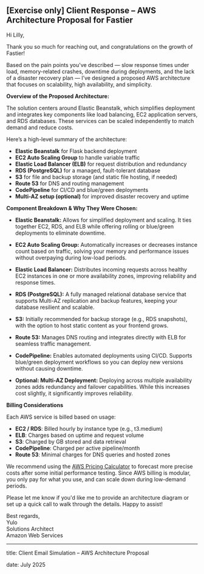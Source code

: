 ## [Exercise only] Client Response – AWS Architecture Proposal for Fastier

Hi Lilly,

Thank you so much for reaching out, and congratulations on the growth of Fastier!

Based on the pain points you've described — slow response times under load, memory-related crashes, downtime during deployments, and the lack of a disaster recovery plan — I’ve designed a proposed AWS architecture that focuses on scalability, high availability, and simplicity.


**Overview of the Proposed Architecture:**

The solution centers around Elastic Beanstalk, which simplifies deployment and integrates key components like load balancing, EC2 application servers, and RDS databases. These services can be scaled independently to match demand and reduce costs.

Here’s a high-level summary of the architecture:

- **Elastic Beanstalk** for Flask backend deployment  
- **EC2 Auto Scaling Group** to handle variable traffic  
- **Elastic Load Balancer (ELB)** for request distribution and redundancy  
- **RDS (PostgreSQL)** for a managed, fault-tolerant database  
- **S3** for file and backup storage (and static file hosting, if needed)  
- **Route 53** for DNS and routing management  
- **CodePipeline** for CI/CD and blue/green deployments  
- **Multi-AZ setup (optional)** for improved disaster recovery and uptime

**Component Breakdown & Why They Were Chosen:**

- **Elastic Beanstalk:**
Allows for simplified deployment and scaling. It ties together EC2, RDS, and ELB while offering rolling or blue/green deployments to eliminate downtime.

- **EC2 Auto Scaling Group:**
Automatically increases or decreases instance count based on traffic, solving your memory and performance issues without overpaying during low-load periods.

- **Elastic Load Balancer:**
Distributes incoming requests across healthy EC2 instances in one or more availability zones, improving reliability and response times.

- **RDS (PostgreSQL):**
A fully managed relational database service that supports Multi-AZ replication and backup features, keeping your database resilient and scalable.

- **S3:**
Initially recommended for backup storage (e.g., RDS snapshots), with the option to host static content as your frontend grows.

- **Route 53:**
Manages DNS routing and integrates directly with ELB for seamless traffic management.

- **CodePipeline:**
Enables automated deployments using CI/CD. Supports blue/green deployment workflows so you can deploy new versions without causing downtime.

- **Optional: Multi-AZ Deployment:**
Deploying across multiple availability zones adds redundancy and failover capabilities. While this increases cost slightly, it significantly improves reliability.

**Billing Considerations**

Each AWS service is billed based on usage:

- **EC2 / RDS**: Billed hourly by instance type (e.g., t3.medium)  
- **ELB**: Charges based on uptime and request volume  
- **S3**: Charged by GB stored and data retrieval  
- **CodePipeline**: Charged per active pipeline/month  
- **Route 53**: Minimal charges for DNS queries and hosted zones  

We recommend using the [AWS Pricing Calculator](https://calculator.aws/) to forecast more precise costs after some initial performance testing. Since AWS billing is modular, you only pay for what you use, and can scale down during low-demand periods.


Please let me know if you'd like me to provide an architecture diagram or set up a quick call to walk through the details. Happy to assist!

Best regards,  
Yulo  
Solutions Architect  
Amazon Web Services

---
title: Client Email Simulation – AWS Architecture Proposal

date: July 2025
